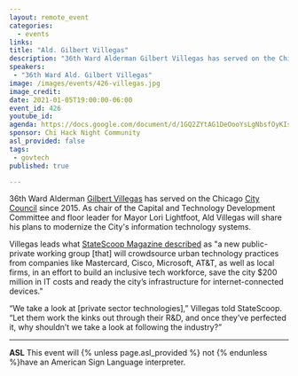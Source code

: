 ```yaml
---
layout: remote_event
categories:
  - events
links: 
title: "Ald. Gilbert Villegas"
description: "36th Ward Alderman Gilbert Villegas has served on the Chicago City Council since 2015. As chair of the Capital and Technology Development Committee and floor leader for Mayor Lori Lightfoot, Ald Villegas will share his plans to modernize the City’s information technology systems."
speakers:
 - "36th Ward Ald. Gilbert Villegas"
image: /images/events/426-villegas.jpg
image_credit:
date: 2021-01-05T19:00:00-06:00
event_id: 426
youtube_id:
agenda: https://docs.google.com/document/d/1GQ2ZYtAG1DeOooYsLgNbsfOyKIsL7Rp8UzJ4QaqjaNQ/edit#
sponsor: Chi Hack Night Community
asl_provided: false
tags: 
 - govtech
published: true

---
```


36th Ward Alderman [Gilbert Villegas](https://en.wikipedia.org/wiki/Gilbert_Villegas) has served on the Chicago [City Council](https://www.chicago.gov/city/en/about/council.html) since 2015. As chair of the Capital and Technology Development Committee and floor leader for Mayor Lori Lightfoot, Ald Villegas will share his plans to modernize the City's information technology systems.

Villegas leads what [StateScoop Magazine described](https://statescoop.com/chicago-launches-technological-transformation-council/) as "a new public-private working group [that] will crowdsource urban technology practices from companies like Mastercard, Cisco, Microsoft, AT&T, as well as local firms, in an effort to build an inclusive tech workforce, save the city $200 million in IT costs and ready the city’s infrastructure for internet-connected devices."

“We take a look at [private sector technologies],” Villegas told StateScoop. “Let them work the kinks out through their R&D, and once they’ve perfected it, why shouldn’t we take a look at following the industry?”

---

**ASL** This event will {% unless page.asl_provided %} not {% endunless %}have an American Sign Language interpreter.
